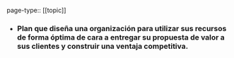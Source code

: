 page-type:: [[topic]]
- ### Plan que diseña una organización para utilizar sus recursos de forma óptima de cara a entregar su propuesta de valor a sus clientes y construir una ventaja competitiva.


